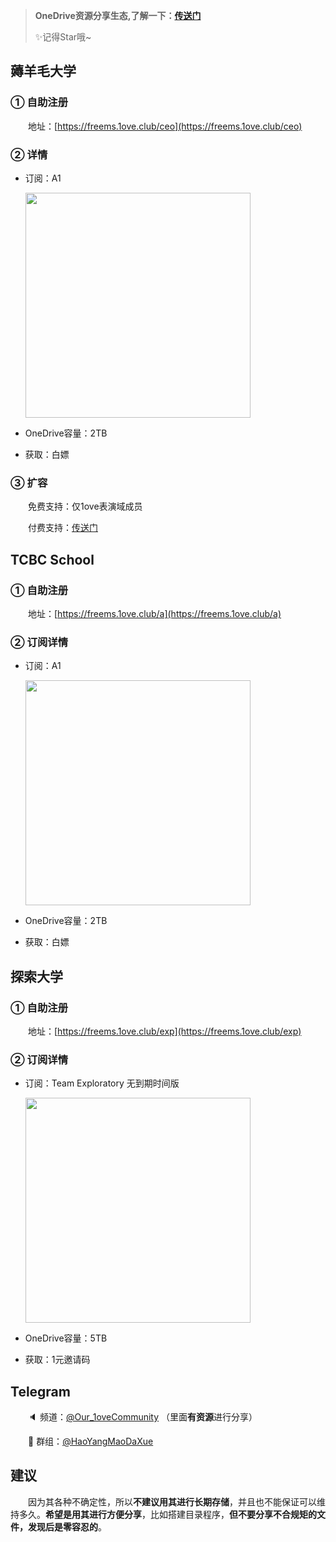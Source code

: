 >  **OneDrive资源分享生态,了解一下：[传送门](https://1ove.club/1oveCommunity.html)**
>
>  
>
>  ✨记得Star哦~

## 薅羊毛大学

### ① 自助注册

&emsp;&emsp;地址：[https://freems.1ove.club/ceo](https://freems.1ove.club/ceo)

### ② 详情

* 订阅：A1

  <img src="https://cdn.jsdelivr.net/gh/qiantigers/p000i000c/PicGo/1588486277071a675b9243c1ddebb.jpg" width=360 />

* OneDrive容量：2TB

* 获取：白嫖



### ③ 扩容

&emsp;&emsp;免费支持：仅1ove表演域成员

&emsp;&emsp;付费支持：[传送门](https://shop.1ove.club/buy/7)

## TCBC School

### ① 自助注册

&emsp;&emsp;地址：[https://freems.1ove.club/a](https://freems.1ove.club/a)

### ② 订阅详情

* 订阅：A1

  <img src="https://p.pstatp.com/origin/pgc-image/c573b471a7d042459fca46ee29d5b3f4" width=360 />

* OneDrive容量：2TB

* 获取：白嫖



## 探索大学

### ① 自助注册

&emsp;&emsp;地址：[https://freems.1ove.club/exp](https://freems.1ove.club/exp)

### ② 订阅详情

* 订阅：Team Exploratory 无到期时间版

  <img src="https://p.pstatp.com/origin/pgc-image/a69ec05fc1db4711a3cf78f44301413c" width=360 />

* OneDrive容量：5TB

* 获取：1元邀请码


## Telegram

&emsp;&emsp;🔈 频道：[@Our_1oveCommunity](https://t.me/Our_1oveCommunity) （里面**有资源**进行分享）

&emsp;&emsp;💬 群组：[@HaoYangMaoDaXue](https://t.me/HaoYangMaoDaXue)

## 建议

&emsp;&emsp;因为其各种不确定性，所以**不建议用其进行长期存储**，并且也不能保证可以维持多久。**希望是用其进行方便分享**，比如搭建目录程序，**但不要分享不合规矩的文件，发现后是零容忍的**。
